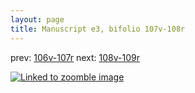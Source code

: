 ```yaml
---
layout: page
title: Manuscript e3, bifolio 107v-108r
---
```


prev: [106v-107r](../106v-107r/) next: [108v-109r](../108v-109r/)



[![Linked to zoomble image](http://www.homermultitext.org/iipsrv?IIIF=/project/homer/pyramidal/deepzoom/hmt/e3bifolio/v1/vb_107v_108r.tif/full/2000,/0/default.jpg)](http://www.homermultitext.org/ict2/?urn=urn:cite2:hmt:e3bifolio.v1:vb_107v_108r)

